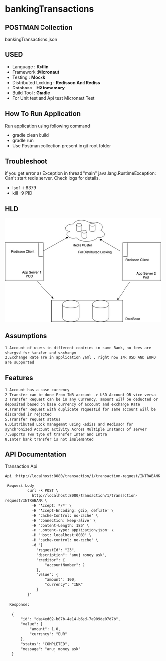 # bankingTransactions

## POSTMAN Collection 
bankingTransactions.json

## USED 
- Language : **Kotlin**
- Framework :**Micronaut**
- Testing : **Mockk**
- Distributed Locking : **Redisson And Rediss**
- Database - **H2 inmemory**
- Build Tool : **Gradle**
- For Unit test and Api test Micronaut Test  

## How To Run Application
 Run application using following command 
 - gradle clean build
 - gradle run
 - Use Postman collection present in git root folder
 
 
## Troubleshoot
 if you get error as  Exception in thread "main" java.lang.RuntimeException: Can't start redis server. Check logs for details.
 - lsof -i:6379
 - kill -9 PID 

## HLD

![Image of Yaktocat](
diagram.jpg)

## Assumptions
    
    1 Account of users in different contries in same Bank, no fees are charged for tansfer and exchange
    2.Exchange Rate are in application yaml , right now INR USD AND EURO are supported
    
    
## Features
    1 Account has a base currency
    2 Transfer can be done From INR account -> USD Account OR vice versa 
    3 Transfer Request can be in any Currency, amount will be deducted or deposited based on base currency of account and exchange Rate
    4.Transfer Request with duplicate requestId for same account will be discarded ir rejected
    5.Transfer request status
    6.Distributed Lock managemnt using Rediss and Redisson for synchronized Account activity Across Multiple Instance of server
    7.Suports Two type of transfer Inter and Intra 
    8.Inter bank transfer is not implemented  
    
## API Documentation

Transaction Api

    Api :http://localhost:8080/transaction/1/transaction-request/INTRABANK
   
     Request body 
              curl -X POST \
                http://localhost:8080/transaction/1/transaction-request/INTRABANK \
                -H 'Accept: */*' \
                -H 'Accept-Encoding: gzip, deflate' \
                -H 'Cache-Control: no-cache' \
                -H 'Connection: keep-alive' \
                -H 'Content-Length: 185' \
                -H 'Content-Type: application/json' \
                -H 'Host: localhost:8080' \
                -H 'cache-control: no-cache' \
                -d '{
                  "requestId": "23",
                  "description": "anuj money ask",
                  "creditor": {
                      "accountNumber": 2
                  },
                  "value": {
                      "amount": 100,
                      "currency": "INR"
                  }
              }'
      
      Response:
      
       {
           "id": "dae4ed02-b07b-4e14-b6ed-7a909de07d7b",
           "value": {
               "amount": 1.0,
               "currency": "EUR"
           },
           "status": "COMPLETED",
           "message": "anuj money ask"
       }
                